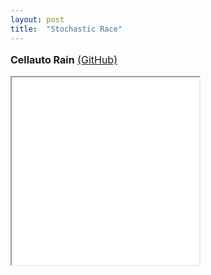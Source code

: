 ```yaml
---
layout: post
title:  "Stochastic Race"
---
```



<font size="3"> 
<p><strong>Cellauto Rain</strong> <a href="https://github.com/kamuda1/simple-style-transfer" target="_blank">(GitHub)</a></p>
    
<iframe src="../../stochastic_race/index.html" width="300px" height="300px"></iframe>   


